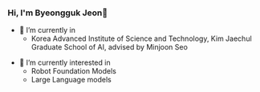 ### Hi, I'm Byeongguk Jeon👋

- 🔭 I’m currently in
  - Korea Advanced Institute of Science and Technology, Kim Jaechul Graduate School of AI, advised by Minjoon Seo   
 <!-- - Korea University, Major in Computer Science & Engineering. -->
  <!-- - intern in LK Lab, Korea Advanced Institute of Science and Technology, Professor Minjoon Seo -->
    
- 🌱 I’m currently interested in
  - Robot Foundation Models
  - Large Language models

<!--
**byeongGuks/byeongGuks** is a ✨ _special_ ✨ repository because its `README.md` (this file) appears on your GitHub profile.

Here are some ideas to get you started:

- 🔭 I’m currently working on ...
- 🌱 I’m currently learning ...
- 👯 I’m looking to collaborate on ...
- 🤔 I’m looking for help with ...
- 💬 Ask me about ...
- 📫 How to reach me: ...
- 😄 Pronouns: ...
- ⚡ Fun fact: ...

-->
 <!--🔭 I’m currently working on lab intern in DMIS lab (Data Mining and Information Systems Lab) -->
